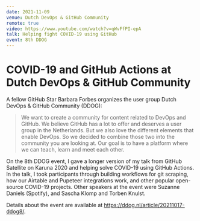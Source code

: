 ```yaml
---
date: 2021-11-09
venue: Dutch DevOps & GitHub Community
remote: true
video: https://www.youtube.com/watch?v=qWvFfPI-epA
talk: Helping fight COVID-19 using GitHub
event: 8th DDOG
---
```


# COVID-19 and GitHub Actions at Dutch DevOps & GitHub Community

A fellow GitHub Star Barbara Forbes organizes the user group Dutch DevOps & GitHub Community (DDOG):

> We want to create a community for content related to DevOps and GitHub. We believe GitHub has a lot to offer and deserves a user group in the Netherlands. But we also love the different elements that enable DevOps. So we decided to combine those two into the community you are looking at. Our goal is to have a platform where we can teach, learn and meet each other.

On the 8th DDOG event, I gave a longer version of my talk from GitHub Satellite on Karuna 2020 and helping solve COVID-19 using GitHub Actions. In the talk, I took participants through building workflows for git scraping, how our Airtable and Pupeteer integrations work, and other popular open-source COVID-19 projects. Other speakers at the event were Suzanne Daniels (Spotify), and Sascha Klomp and Torben Knulst.

Details about the event are available at https://ddog.nl/article/20211017-ddog8/.
